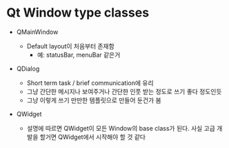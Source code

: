 # Qt Window type classes
- QMainWindow
    - Default layout이 처음부터 존재함
        - 예: statusBar, menuBar 같은거

- QDialog
    - Short term task / brief communication에 유리
    - 그냥 간단한 메시지나 보여주거나 간단한 인풋 받는 정도로 쓰기 좋다 정도인듯
    - 그냥 이렇게 쓰기 만만한 템플릿으로 만들어 둔건가 봄

- QWidget
    - 설명에 따르면 QWidget이 모든 Window의 base class가 된다. 사실 고급 개발을 할거면 QWidget에서 시작해야 할 것 같다
